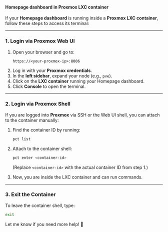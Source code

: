 #### Homepage dashboard in Proxmox LXC container

If your **Homepage dashboard** is running inside a **Proxmox LXC container**, follow these steps to access its terminal:

---

### **1. Login via Proxmox Web UI**
1. Open your browser and go to:
   ```
   https://<your-proxmox-ip>:8006
   ```
2. Log in with your **Proxmox credentials**.
3. In the **left sidebar**, expand your node (e.g., `pve`).
4. Click on the **LXC container** running your Homepage dashboard.
5. Click **Console** to open the terminal.

---

### **2. Login via Proxmox Shell**
If you are logged into **Proxmox** via SSH or the Web UI shell, you can attach to the container manually:

1. Find the container ID by running:
   ```bash
   pct list
   ```
2. Attach to the container shell:
   ```bash
   pct enter <container-id>
   ```
   (Replace `<container-id>` with the actual container ID from step 1.)

3. Now, you are inside the LXC container and can run commands.

---

### **3. Exit the Container**
To leave the container shell, type:
```bash
exit
```

Let me know if you need more help! 🚀
